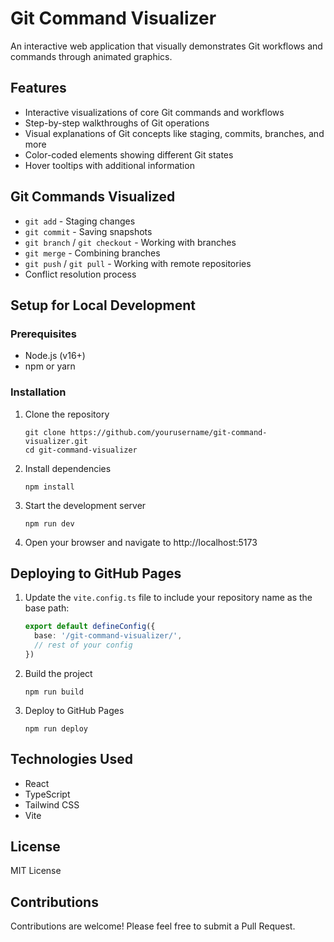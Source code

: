 # Git Command Visualizer

An interactive web application that visually demonstrates Git workflows and commands through animated graphics.

## Features

- Interactive visualizations of core Git commands and workflows
- Step-by-step walkthroughs of Git operations
- Visual explanations of Git concepts like staging, commits, branches, and more
- Color-coded elements showing different Git states
- Hover tooltips with additional information

## Git Commands Visualized

- `git add` - Staging changes
- `git commit` - Saving snapshots
- `git branch` / `git checkout` - Working with branches
- `git merge` - Combining branches
- `git push` / `git pull` - Working with remote repositories
- Conflict resolution process

## Setup for Local Development

### Prerequisites

- Node.js (v16+)
- npm or yarn

### Installation

1. Clone the repository
   ```
   git clone https://github.com/yourusername/git-command-visualizer.git
   cd git-command-visualizer
   ```

2. Install dependencies
   ```
   npm install
   ```

3. Start the development server
   ```
   npm run dev
   ```

4. Open your browser and navigate to http://localhost:5173

## Deploying to GitHub Pages

1. Update the `vite.config.ts` file to include your repository name as the base path:

   ```ts
   export default defineConfig({
     base: '/git-command-visualizer/',
     // rest of your config
   })
   ```

2. Build the project
   ```
   npm run build
   ```

3. Deploy to GitHub Pages
   ```
   npm run deploy
   ```

## Technologies Used

- React
- TypeScript
- Tailwind CSS
- Vite

## License

MIT License

## Contributions

Contributions are welcome! Please feel free to submit a Pull Request.